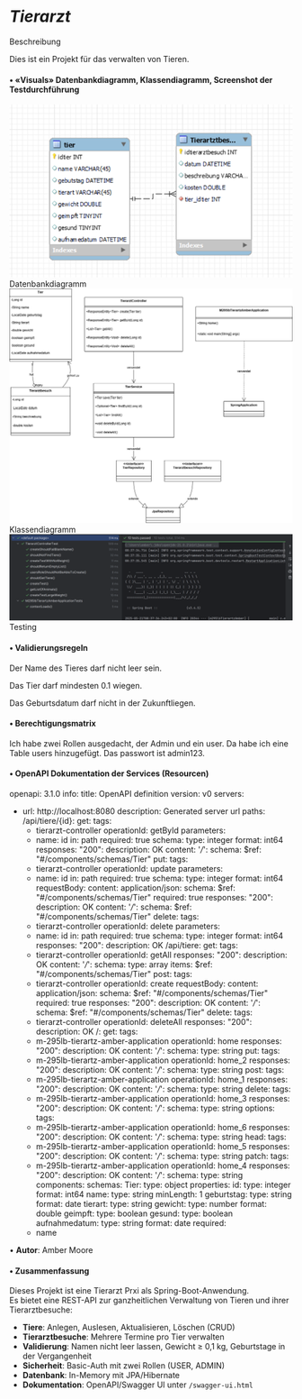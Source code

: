 # **_Tierarzt_**

Beschreibung

Dies ist ein Projekt für das verwalten von Tieren.



#### **•	«Visuals» Datenbankdiagramm, Klassendiagramm, Screenshot der Testdurchführung**

![img_3.png](img_3.png)
Datenbankdiagramm
![img_6.png](img_6.png)
Klassendiagramm
![img_5.png](img_5.png)
Testing

#### • **Validierungsregeln**

Der Name des Tieres darf nicht leer sein.

Das Tier darf mindesten 0.1 wiegen.

Das Geburtsdatum darf nicht in der Zukunftliegen.




#### •	Berechtigungsmatrix

Ich habe zwei Rollen ausgedacht, der Admin und ein user. Da habe ich eine Table users hinzugefügt.
Das passwort ist admin123.


#### **•	OpenAPI Dokumentation der Services (Resourcen)**

openapi: 3.1.0
info:
title: OpenAPI definition
version: v0
servers:
- url: http://localhost:8080
  description: Generated server url
  paths:
  /api/tiere/{id}:
  get:
  tags:
  - tierarzt-controller
  operationId: getById
  parameters:
  - name: id
  in: path
  required: true
  schema:
  type: integer
  format: int64
  responses:
  "200":
  description: OK
  content:
  '*/*':
  schema:
  $ref: "#/components/schemas/Tier"
  put:
  tags:
  - tierarzt-controller
  operationId: update
  parameters:
  - name: id
  in: path
  required: true
  schema:
  type: integer
  format: int64
  requestBody:
  content:
  application/json:
  schema:
  $ref: "#/components/schemas/Tier"
  required: true
  responses:
  "200":
  description: OK
  content:
  '*/*':
  schema:
  $ref: "#/components/schemas/Tier"
  delete:
  tags:
  - tierarzt-controller
  operationId: delete
  parameters:
  - name: id
  in: path
  required: true
  schema:
  type: integer
  format: int64
  responses:
  "200":
  description: OK
  /api/tiere:
  get:
  tags:
  - tierarzt-controller
  operationId: getAll
  responses:
  "200":
  description: OK
  content:
  '*/*':
  schema:
  type: array
  items:
  $ref: "#/components/schemas/Tier"
  post:
  tags:
  - tierarzt-controller
  operationId: create
  requestBody:
  content:
  application/json:
  schema:
  $ref: "#/components/schemas/Tier"
  required: true
  responses:
  "200":
  description: OK
  content:
  '*/*':
  schema:
  $ref: "#/components/schemas/Tier"
  delete:
  tags:
  - tierarzt-controller
  operationId: deleteAll
  responses:
  "200":
  description: OK
  /:
  get:
  tags:
  - m-295lb-tierartz-amber-application
  operationId: home
  responses:
  "200":
  description: OK
  content:
  '*/*':
  schema:
  type: string
  put:
  tags:
  - m-295lb-tierartz-amber-application
  operationId: home_2
  responses:
  "200":
  description: OK
  content:
  '*/*':
  schema:
  type: string
  post:
  tags:
  - m-295lb-tierartz-amber-application
  operationId: home_1
  responses:
  "200":
  description: OK
  content:
  '*/*':
  schema:
  type: string
  delete:
  tags:
  - m-295lb-tierartz-amber-application
  operationId: home_3
  responses:
  "200":
  description: OK
  content:
  '*/*':
  schema:
  type: string
  options:
  tags:
  - m-295lb-tierartz-amber-application
  operationId: home_6
  responses:
  "200":
  description: OK
  content:
  '*/*':
  schema:
  type: string
  head:
  tags:
  - m-295lb-tierartz-amber-application
  operationId: home_5
  responses:
  "200":
  description: OK
  content:
  '*/*':
  schema:
  type: string
  patch:
  tags:
  - m-295lb-tierartz-amber-application
  operationId: home_4
  responses:
  "200":
  description: OK
  content:
  '*/*':
  schema:
  type: string
  components:
  schemas:
  Tier:
  type: object
  properties:
  id:
  type: integer
  format: int64
  name:
  type: string
  minLength: 1
  geburtstag:
  type: string
  format: date
  tierart:
  type: string
  gewicht:
  type: number
  format: double
  geimpft:
  type: boolean
  gesund:
  type: boolean
  aufnahmedatum:
  type: string
  format: date
  required:
  - name



•	**Autor**: Amber Moore

#### •	**Zusammenfassung** 

Dieses Projekt ist eine Tierarzt Prxi als Spring-Boot-Anwendung.  
Es bietet eine REST-API zur ganzheitlichen Verwaltung von Tieren und ihrer Tierarztbesuche:

- **Tiere**: Anlegen, Auslesen, Aktualisieren, Löschen (CRUD)
- **Tierarztbesuche**: Mehrere Termine pro Tier verwalten
- **Validierung**: Namen nicht leer lassen, Gewicht ≥ 0,1 kg, Geburtstage in der Vergangenheit
- **Sicherheit**: Basic-Auth mit zwei Rollen (USER, ADMIN)
- **Datenbank**: In-Memory mit JPA/Hibernate
- **Dokumentation**: OpenAPI/Swagger UI unter `/swagger-ui.html`